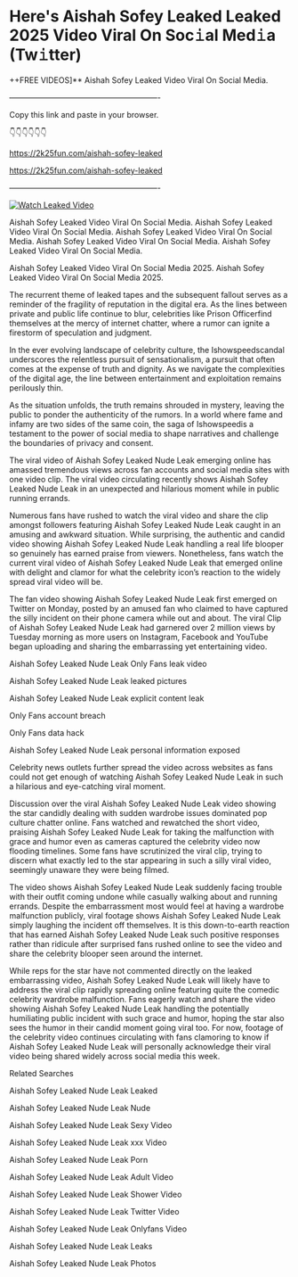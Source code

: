 # Here's Aishah Sofey Leaked Leaked 2025 Video Viral On Soc𝚒al Med𝚒a (Tw𝚒tter)

++FREE VIDEOS]** Aishah Sofey Leaked Video Viral On Social Media.

———————————————————-

Copy this link and paste in your browser.

👇👇👇👇👇👇

https://2k25fun.com/aishah-sofey-leaked

https://2k25fun.com/aishah-sofey-leaked

———————————————————-

[![Watch Leaked Video](https://miro.medium.com/v2/resize:fit:828/format:webp/1*cilzJN44JGOrTw9NJCrNHA.gif "Watch Leaked Video")](https://2k25fun.com/aishah-sofey-leaked)

Aishah Sofey Leaked Video Viral On Social Media. Aishah Sofey Leaked Video Viral On Social Media. Aishah Sofey Leaked Video Viral On Social Media. Aishah Sofey Leaked Video Viral On Social Media. Aishah Sofey Leaked Video Viral On Social Media.

Aishah Sofey Leaked Video Viral On Social Media 2025. Aishah Sofey Leaked Video Viral On Social Media 2025.

The recurrent theme of leaked tapes and the subsequent fallout serves as a reminder of the fragility of reputation in the digital era. As the lines between private and public life continue to blur, celebrities like Prison Officerfind themselves at the mercy of internet chatter, where a rumor can ignite a firestorm of speculation and judgment.

In the ever evolving landscape of celebrity culture, the Ishowspeedscandal underscores the relentless pursuit of sensationalism, a pursuit that often comes at the expense of truth and dignity. As we navigate the complexities of the digital age, the line between entertainment and exploitation remains perilously thin.

As the situation unfolds, the truth remains shrouded in mystery, leaving the public to ponder the authenticity of the rumors. In a world where fame and infamy are two sides of the same coin, the saga of Ishowspeedis a testament to the power of social media to shape narratives and challenge the boundaries of privacy and consent.

The viral video of Aishah Sofey Leaked Nude Leak emerging online has amassed tremendous views across fan accounts and social media sites with one video clip. The viral video circulating recently shows Aishah Sofey Leaked Nude Leak in an unexpected and hilarious moment while in public running errands.

Numerous fans have rushed to watch the viral video and share the clip amongst followers featuring Aishah Sofey Leaked Nude Leak caught in an amusing and awkward situation. While surprising, the authentic and candid video showing Aishah Sofey Leaked Nude Leak handling a real life blooper so genuinely has earned praise from viewers. Nonetheless, fans watch the current viral video of Aishah Sofey Leaked Nude Leak that emerged online with delight and clamor for what the celebrity icon’s reaction to the widely spread viral video will be.

The fan video showing Aishah Sofey Leaked Nude Leak first emerged on Twitter on Monday, posted by an amused fan who claimed to have captured the silly incident on their phone camera while out and about. The viral Clip of Aishah Sofey Leaked Nude Leak had garnered over 2 million views by Tuesday morning as more users on Instagram, Facebook and YouTube began uploading and sharing the embarrassing yet entertaining video.

Aishah Sofey Leaked Nude Leak Only Fans leak video

Aishah Sofey Leaked Nude Leak leaked pictures

Aishah Sofey Leaked Nude Leak explicit content leak

Only Fans account breach

Only Fans data hack

Aishah Sofey Leaked Nude Leak personal information exposed

Celebrity news outlets further spread the video across websites as fans could not get enough of watching Aishah Sofey Leaked Nude Leak in such a hilarious and eye-catching viral moment.

Discussion over the viral Aishah Sofey Leaked Nude Leak video showing the star candidly dealing with sudden wardrobe issues dominated pop culture chatter online. Fans watched and rewatched the short video, praising Aishah Sofey Leaked Nude Leak for taking the malfunction with grace and humor even as cameras captured the celebrity video now flooding timelines. Some fans have scrutinized the viral clip, trying to discern what exactly led to the star appearing in such a silly viral video, seemingly unaware they were being filmed.

The video shows Aishah Sofey Leaked Nude Leak suddenly facing trouble with their outfit coming undone while casually walking about and running errands. Despite the embarrassment most would feel at having a wardrobe malfunction publicly, viral footage shows Aishah Sofey Leaked Nude Leak simply laughing the incident off themselves. It is this down-to-earth reaction that has earned Aishah Sofey Leaked Nude Leak such positive responses rather than ridicule after surprised fans rushed online to see the video and share the celebrity blooper seen around the internet.

While reps for the star have not commented directly on the leaked embarrassing video, Aishah Sofey Leaked Nude Leak will likely have to address the viral clip rapidly spreading online featuring quite the comedic celebrity wardrobe malfunction. Fans eagerly watch and share the video showing Aishah Sofey Leaked Nude Leak handling the potentially humiliating public incident with such grace and humor, hoping the star also sees the humor in their candid moment going viral too. For now, footage of the celebrity video continues circulating with fans clamoring to know if Aishah Sofey Leaked Nude Leak will personally acknowledge their viral video being shared widely across social media this week.

Related Searches

Aishah Sofey Leaked Nude Leak Leaked

Aishah Sofey Leaked Nude Leak Nude

Aishah Sofey Leaked Nude Leak Sexy Video

Aishah Sofey Leaked Nude Leak xxx Video

Aishah Sofey Leaked Nude Leak Porn

Aishah Sofey Leaked Nude Leak Adult Video

Aishah Sofey Leaked Nude Leak Shower Video

Aishah Sofey Leaked Nude Leak Twitter Video

Aishah Sofey Leaked Nude Leak Onlyfans Video

Aishah Sofey Leaked Nude Leak Leaks

Aishah Sofey Leaked Nude Leak Photos